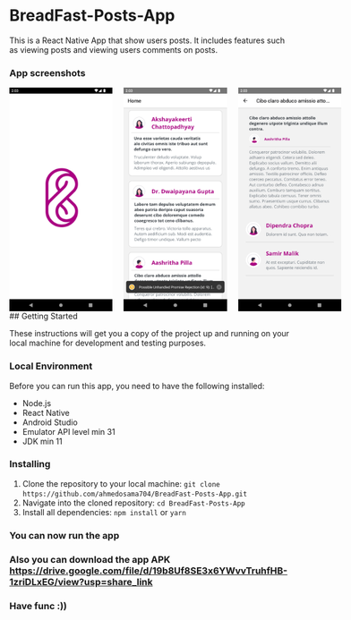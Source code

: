 # BreadFast-Posts-App
This is a React Native App that show users posts. It includes features such as viewing posts and viewing users comments on posts.

### App screenshots  
<div style="display:flex; gap:20px">
<img src="/repoScreenshots/splash_screen.png"  height="400" />
<img src="/repoScreenshots/home_screen.png"  height="400" />
<img src="/repoScreenshots/postDetails_screen.png"  height="400" />
 </div>
## Getting Started

These instructions will get you a copy of the project up and running on your local machine for development and testing purposes. 

### Local Environment 

Before you can run this app, you need to have the following installed: 
* Node.js
* React Native
* Android Studio 
* Emulator API level min 31
* JDK min 11


### Installing 
1. Clone the repository to your local machine: `git clone https://github.com/ahmedosama704/BreadFast-Posts-App.git` 
2. Navigate into the cloned repository: `cd BreadFast-Posts-App` 
3. Install all dependencies: `npm install` or `yarn` 

### You can now run the app

### Also you can download the app APK https://drive.google.com/file/d/19b8Uf8SE3x6YWvvTruhfHB-1zriDLxEG/view?usp=share_link

### Have func :)) 
